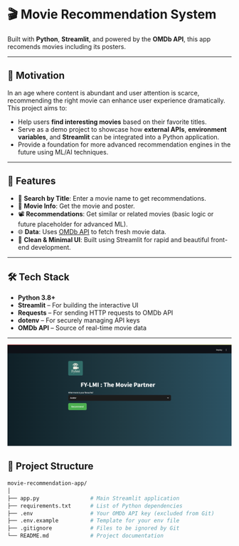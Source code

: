 # 🎬 Movie Recommendation System

Built with **Python**, **Streamlit**, and powered by the **OMDb API**, this app recomends movies including its posters.

---

## 🧠 Motivation

In an age where content is abundant and user attention is scarce, recommending the right movie can enhance user experience dramatically. This project aims to:

- Help users **find interesting movies** based on their favorite titles.
- Serve as a demo project to showcase how **external APIs**, **environment variables**, and **Streamlit** can be integrated into a Python application.
- Provide a foundation for more advanced recommendation engines in the future using ML/AI techniques.

---

## 🚀 Features

- 🔎 **Search by Title**: Enter a movie name to get recommendations.
- 🧾 **Movie Info**: Get the movie and poster.
- 📽️ **Recommendations**: Get similar or related movies (basic logic or future placeholder for advanced ML).
- 🌐 **Data**: Uses [OMDb API](http://www.omdbapi.com/) to fetch fresh movie data.
- 🧪 **Clean & Minimal UI**: Built using Streamlit for rapid and beautiful front-end development.

---

## 🛠️ Tech Stack

- **Python 3.8+**
- **Streamlit** – For building the interactive UI
- **Requests** – For sending HTTP requests to OMDb API
- **dotenv** – For securely managing API keys
- **OMDb API** – Source of real-time movie data

---

![Snippet of WebApp](snippet.png)

## 📂 Project Structure

```bash
movie-recommendation-app/
│
├── app.py                # Main Streamlit application
├── requirements.txt      # List of Python dependencies
├── .env                  # Your OMDb API key (excluded from Git)
├── .env.example          # Template for your env file
├── .gitignore            # Files to be ignored by Git
└── README.md             # Project documentation

